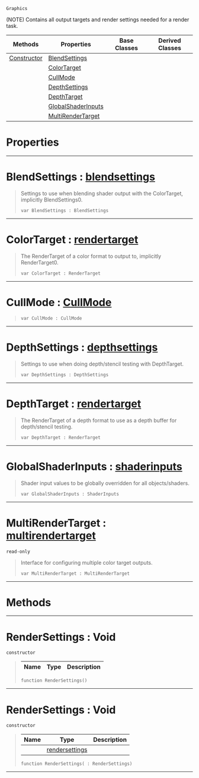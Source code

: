  `Graphics`

(NOTE) Contains all output targets and render settings needed for a render task.

|Methods|Properties|Base Classes|Derived Classes|
|---|---|---|---|
|[ Constructor](https://github.com/zeroengineteam/ZeroDocs/code_reference/class_reference/rendersettings.markdown#rendersettings-void)|[ BlendSettings](https://github.com/zeroengineteam/ZeroDocs/code_reference/class_reference/rendersettings.markdown#blendsettings-zero-engin)| | |
| |[ ColorTarget](https://github.com/zeroengineteam/ZeroDocs/code_reference/class_reference/rendersettings.markdown#colortarget-zero-engine)| | |
| |[ CullMode](https://github.com/zeroengineteam/ZeroDocs/code_reference/class_reference/rendersettings.markdown#cullmode-zero-engine-doc)| | |
| |[ DepthSettings](https://github.com/zeroengineteam/ZeroDocs/code_reference/class_reference/rendersettings.markdown#depthsettings-zero-engin)| | |
| |[ DepthTarget](https://github.com/zeroengineteam/ZeroDocs/code_reference/class_reference/rendersettings.markdown#depthtarget-zero-engine)| | |
| |[ GlobalShaderInputs](https://github.com/zeroengineteam/ZeroDocs/code_reference/class_reference/rendersettings.markdown#globalshaderinputs-zero)| | |
| |[ MultiRenderTarget](https://github.com/zeroengineteam/ZeroDocs/code_reference/class_reference/rendersettings.markdown#multirendertarget-zero-e)| | |


 #  Properties


---  
 #  BlendSettings : [blendsettings](https://github.com/zeroengineteam/ZeroDocs/code_reference/class_reference/blendsettings.markdown)

> Settings to use when blending shader output with the ColorTarget, implicitly BlendSettings0.
> ``` lang=cpp, name=Zilch
> var BlendSettings : BlendSettings


---  
 #  ColorTarget : [rendertarget](https://github.com/zeroengineteam/ZeroDocs/code_reference/class_reference/rendertarget.markdown)

> The RenderTarget of a color format to output to, implicitly RenderTarget0.
> ``` lang=cpp, name=Zilch
> var ColorTarget : RenderTarget


---  
 #  CullMode : [CullMode](https://github.com/zeroengineteam/ZeroDocs/code_reference/enum_reference.markdown#cullmode)

> 
> ``` lang=cpp, name=Zilch
> var CullMode : CullMode


---  
 #  DepthSettings : [depthsettings](https://github.com/zeroengineteam/ZeroDocs/code_reference/class_reference/depthsettings.markdown)

> Settings to use when doing depth/stencil testing with DepthTarget.
> ``` lang=cpp, name=Zilch
> var DepthSettings : DepthSettings


---  
 #  DepthTarget : [rendertarget](https://github.com/zeroengineteam/ZeroDocs/code_reference/class_reference/rendertarget.markdown)

> The RenderTarget of a depth format to use as a depth buffer for depth/stencil testing.
> ``` lang=cpp, name=Zilch
> var DepthTarget : RenderTarget


---  
 #  GlobalShaderInputs : [shaderinputs](https://github.com/zeroengineteam/ZeroDocs/code_reference/class_reference/shaderinputs.markdown)

> Shader input values to be globally overridden for all objects/shaders.
> ``` lang=cpp, name=Zilch
> var GlobalShaderInputs : ShaderInputs


---  
 #  MultiRenderTarget : [multirendertarget](https://github.com/zeroengineteam/ZeroDocs/code_reference/class_reference/multirendertarget.markdown)

 `read-only`

> Interface for configuring multiple color target outputs.
> ``` lang=cpp, name=Zilch
> var MultiRenderTarget : MultiRenderTarget


---  
 #  Methods


---  
 #  RenderSettings : Void

 `constructor`

> 
> |Name|Type|Description|
> |---|---|---|
> ``` lang=cpp, name=Zilch
> function RenderSettings()
> ``` 


---  
 #  RenderSettings : Void

 `constructor`

> 
> |Name|Type|Description|
> |---|---|---|
> ||[rendersettings](https://github.com/zeroengineteam/ZeroDocs/code_reference/class_reference/rendersettings.markdown)| |
> ``` lang=cpp, name=Zilch
> function RenderSettings( : RenderSettings)
> ``` 


---  
 

 